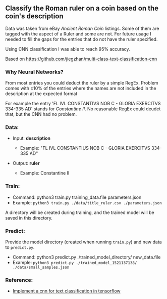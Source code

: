 ## Classify the Roman ruler on a coin based on the coin's description

Data was taken from eBay _Ancient Roman Coin_ listings.
Some of them are tagged with the aspect of a Ruler and some are not. 
For future usage I needed to fill the gaps for the entries that do not have the ruler specified.

Using CNN classification I was able to reach 95% accuracy.

Based on https://github.com/jiegzhan/multi-class-text-classification-cnn

### Why Neural Networks?

From most entries you could deduct the ruler by a simple RegEx. Problem comes with ±10% of the 
entries where the names are not included in the description at the expected format 

For example the entry 'FL IVL CONSTANTIVS NOB C - GLORIA EXERCITVS 334-335 AD' stands for 
_Constantine II_. No reasonable RegEx could deudct that, but the CNN had no problem.

### Data: 

 - Input: **description**

    - Example: "FL IVL CONSTANTIUS NOB C - GLORIA EXERCITVS 334-335 AD"
    
 - Output: **ruler**

     - Example: Constantine II

### Train:

 - Command: python3 train.py training_data.file parameters.json
 - Example: ```python3 train.py ./data/title_ruler.csv ./parameters.json```
 
 A directory will be created during training, and the trained model will be saved in this directory. 

### Predict:

 Provide the model directory (created when running ```train.py```) and new data to ```predict.py```.
 - Command: python3 predict.py ./trained_model_directory/ new_data.file
 - Example: ```python3 predict.py ./trained_model_1521137138/ ./data/small_samples.json```

### Reference:
 - [Implement a cnn for text classification in tensorflow](http://www.wildml.com/2015/12/implementing-a-cnn-for-text-classification-in-tensorflow/)
